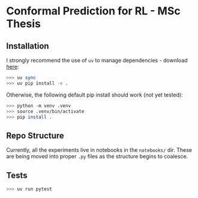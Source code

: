 # Conformal Prediction for RL - MSc Thesis

## Installation
I strongly recommend the use of `uv` to manage dependencies - download [here](https://docs.astral.sh/uv/):
```bash
>>> uv sync
>>> uv pip install -e .
```

Otherwise, the following default pip install should work (not yet tested):
```bash
>>> python -m venv .venv
>>> source .venv/bin/activate
>>> pip install .
``` 

## Repo Structure

Currently, all the experiments live in notebooks in the `notebooks/` dir. These are being moved into proper `.py` files as the structure begins to coalesce.


## Tests
```bash
>>> uv run pytest
```
